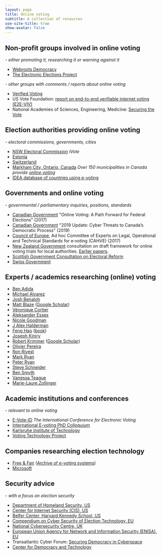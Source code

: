 ```yaml
---
layout: page
title: Online voting
subtitle: A collection of resources
use-site-title: true
show-avatar: false
---
```

## Non-profit groups involved in online voting
*- either promoting it, researching it or warning against it*

* [Webroots Democracy](https://webrootsdemocracy.org/online-voting/)
* [The Electronic Elections Project](https://www.electronicelections.ca)


*- other groups with comments / reports about online voting*
* [Verified Voting](https://www.verifiedvoting.org/resources/internet-voting/)
* US Vote Foundation: [report on end-to-end verifiable internet voting (E2E-VIV)](https://www.usvotefoundation.org/e2e-viv/summary)
* National Academies of Sciences, Engineering, Medicine: [Securing the Vote](https://www.nap.edu/catalog/25120/securing-the-vote-protecting-american-democracy)

## Election authorities providing online voting
*- electoral commissions, governments, cities*
* [NSW Electoral Commission](https://www.ivote.nsw.gov.au) *iVote*
* [Estonia](https://www.valimised.ee/en/internet-voting/internet-voting-estonia)
* [Switzerland](https://www.ch.ch/en/demokratie/voting-online/)
* [Markham City, Ontario, Canada](https://www.markhamvotes.ca/en/voters/how-to-vote-online-.aspx) *Over 150 municipalities in Canada provide [online voting](https://en.wikipedia.org/wiki/2018_Ontario_municipal_elections#Online_voting)*
* [IDEA database of countries using e-voting](https://www.idea.int/advanced-search?th=ICTs%20in%20Elections%20Database&region=&question=)

## Governments and online voting
*- governmental / parliamentary inquiries, positions, standards*
* [Canadian Government](https://www.canada.ca/en/democratic-institutions/services/reports/online-voting-path-forward-federal-elections.html) "Online Voting: A Path Forward for Federal Elections" (2017) 
* [Canadian Government](http://publications.gc.ca/collections/collection_2019/cstc-csec/D96-2-2019-eng.pdf) "2019 Update: Cyber Threats to Canada’s Democratic Process" (2019)
* [Council of Europe](https://search.coe.int/cm/Pages/result_details.aspx?ObjectID=0900001680726f6f), Ad hoc Committee of Experts on Legal, Operational and Technical Standards for e‑voting (CAHVE) (2017)
* [New Zealand Government](https://www.dia.govt.nz/online-voting-trials-consultation) consultation on draft framework for online voting trials for local authorities.  [Earlier papers](https://www.dia.govt.nz/online-voting).
* [Scottish Government Consultation on Electoral Reform](https://www.gov.scot/publications/electoral-reform-consultation-analysis/pages/8/)
* [Swiss Government](https://www.admin.ch/opc/en/classified-compilation/20132343/index.html)

## Experts / academics researching (online) voting
* [Ben Adida](https://ben.adida.net)
* [Michael Alvarez](http://www.hss.caltech.edu/people/r-m-michael-alvarez)
* [Josh Benaloh](https://www.microsoft.com/en-us/research/people/benaloh/?from=http%3A%2F%2Fresearch.microsoft.com%2Fen-us%2Fum%2Fpeople%2Fbenaloh%2F#!publications)
* [Matt Blaze](https://www.law.georgetown.edu/faculty/matt-blaze/) ([Google Scholar](https://scholar.google.co.nz/scholar?as_q=&as_epq=&as_oq=elections+voting&as_eq=&as_occt=any&as_sauthors=%22m+blaze%22&as_publication=&as_ylo=&as_yhi=&hl=en&as_sdt=1%2C5&as_vis=1))
* [Véronique Cortier](https://members.loria.fr/VCortier/)
* [Aleksander Essex](https://whisperlab.org/category/papers/)
* [Nicole Goodman](http://nicolejgoodman.com/publications/)
* [J Alex Halderman](https://jhalderm.com)
* [Feng Hao](https://www.dcs.warwick.ac.uk/~fenghao/) ([book](https://www.dcs.warwick.ac.uk/~fenghao/index.php?page=book))
* [Joseph Kiniry](https://www.scmagazine.com/home/events/reboot-leadership-awards-2019/joseph-kiniry-galois-free-fair/)
* [Robert Krimmer](http://www.robert.krimmer.ee) ([Google Scholar](https://scholar.google.com/citations?hl=en&user=RiUC4u0AAAAJ&view_op=list_works&sortby=pubdate))
* [Olivier Pereira](https://uclouvain.be/crypto/people/show/10)
* [Ron Rivest](http://people.csail.mit.edu/rivest/pubs.html)
* [Mark Ryan](http://www.cs.bham.ac.uk/~mdr/)
* [Peter Ryan](https://wwwfr.uni.lu/recherche/fstc/computer_science_and_communications_research_unit/membres/peter_y_a_ryan)
* [Steve Schneider](https://www.surrey.ac.uk/people/steve-schneider)
* [Ben Smyth](https://scholar.google.com/citations?user=eGdZckcAAAAJ&hl=en)
* [Vanessa Teague](https://people.eng.unimelb.edu.au/vjteague/#research)
* [Marie-Laure Zollinger](https://wwwen.uni.lu/research/fstc/computer_science_and_communications_research_unit/members/marie_laure_zollinger)

## Academic institutions and conferences
*- relevant to online voting* 
* [E-Vote-ID](https://www.e-vote-id.org) *The International Conference for Electronic Voting*
* [International E-voting PhD Colloquium](https://evoting-phd.secuso.org/)
* [Karlsruhe Institute of Technology](https://secuso.aifb.kit.edu/english/104.php)
* [Voting Technology Project](https://www.vote.caltech.edu/about)

## Companies researching election technology
* [Free & Fair](https://freeandfair.us/) ([Archive of e-voting systems](https://github.com/FreeAndFair/evoting-systems))
* [Microsoft](https://blogs.microsoft.com/on-the-issues/2019/09/24/electionguard-available-today-to-enable-secure-verifiable-voting/)

## Security advice
*- with a focus on election security*
* [Department of Homeland Security, US](https://www.dhs.gov/publication/election-security-resource-library)
* [Center for Internet Security (CIS), US](https://www.cisecurity.org/ei-isac/)
* [Belfer Center, Harvard Kennedy School, US](https://www.belfercenter.org/publication/state-and-local-election-cybersecurity-playbook)
* [Compendium on Cyber Security of Election Technology, EU](https://www.govcert.cz/en/info/events/2625-compendium-on-cyber-security-of-election-technology/)
* [National Cybersecurity Centre, UK](https://www.ncsc.gov.uk/guidance/local-elections-2019-guidance-for-local-authorities)
* [European Union Agency for Network and Information Security (ENISA), EU](https://www.enisa.europa.eu/publications/enisa-position-papers-and-opinions/election-cybersecurity-challenges-and-opportunities)
* Transatlantic Cyber Forum: [Securing Democracy in Cyberspace](https://www.stiftung-nv.de/sites/default/files/securing_democracy_in_cyberspace.pdf)
* [Center for Democracy and Technology](https://cdt.org/campaign/election-security/)



